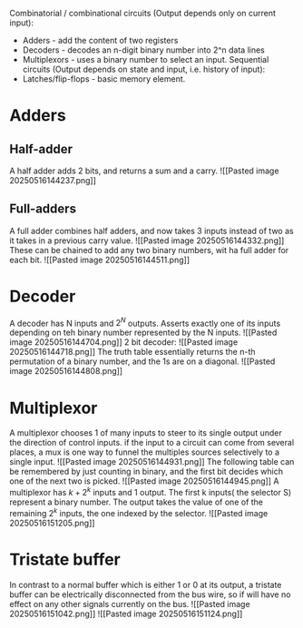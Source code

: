Combinatorial / combinational circuits (Output depends only on current input):
- Adders - add the content of two registers
- Decoders - decodes an n-digit binary number into 2^n data lines
- Multiplexors - uses a binary number to select an input.
Sequential circuits (Output depends on state and input, i.e. history of input):
- Latches/flip-flops - basic memory element.

# Adders
## Half-adder
A half adder adds 2 bits, and returns a sum and a carry.
![[Pasted image 20250516144237.png]]

## Full-adders
A full adder combines half adders, and now takes 3 inputs instead of two as it takes in a previous carry value.
![[Pasted image 20250516144332.png]]
These can be chained to add any two binary numbers, wit ha full adder for each bit.
![[Pasted image 20250516144511.png]]

# Decoder
A decoder has N inputs and $2^N$ outputs. Asserts exactly one of its inputs depending on teh binary number represented by the N inputs. 
![[Pasted image 20250516144704.png]]
2 bit decoder:
![[Pasted image 20250516144718.png]]
The truth table essentially returns the n-th permutation of a binary number, and the 1s are on a diagonal. 
![[Pasted image 20250516144808.png]]

# Multiplexor 
A multiplexor chooses 1 of many inputs to steer to its single output under the direction of control inputs. if the input to a circuit can come from several places, a mux is one way to funnel the multiples sources selectively to a single input.
![[Pasted image 20250516144931.png]]
The following table can be remembered by just counting in binary, and the first bit decides which one of the next two is picked. 
![[Pasted image 20250516144945.png]]
A multiplexor has $k+2^k$ inputs and 1 output. The first k inputs( the selector S) represent a binary number. The output takes the value of one of the remaining $2^k$ inputs, the one indexed by the selector.
![[Pasted image 20250516151205.png]]

# Tristate buffer
In contrast to a normal buffer which is either 1 or 0 at its output, a tristate buffer can be electrically disconnected from the bus wire, so if will have no effect on any other signals currently on the bus.
![[Pasted image 20250516151042.png]]
![[Pasted image 20250516151124.png]]